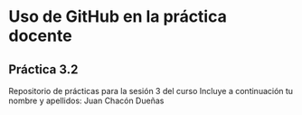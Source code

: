 # Uso de GitHub en la práctica docente
## Práctica 3.2
Repositorio de prácticas para la sesión 3 del curso
Incluye a continuación tu nombre y apellidos: Juan Chacón Dueñas
